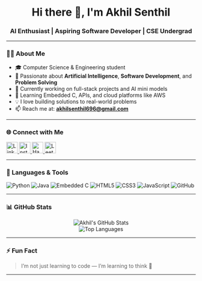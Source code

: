 <h1 align="center">Hi there 👋, I'm Akhil Senthil</h1>
<h3 align="center">AI Enthusiast | Aspiring Software Developer | CSE Undergrad</h3>

---

### 👨‍💻 About Me

- 🎓 Computer Science & Engineering student  
- 🧠 Passionate about **Artificial Intelligence**, **Software Development**, and **Problem Solving**
- 🔭 Currently working on full-stack projects and AI mini models  
- 🌱 Learning Embedded C, APIs, and cloud platforms like AWS  
- 💡 I love building solutions to real-world problems  
- 📫 Reach me at: **akhilsenthil696@gmail.com**

---

### 🌐 Connect with Me

<p align="left">
  <a href="https://www.linkedin.com/in/akhil-senthil-430b6a317" target="_blank">
    <img src="https://img.icons8.com/fluency/48/linkedin.png" alt="LinkedIn" height="30"/>
  </a>
  <a href="https://instagram.com/_akxil_s_" target="_blank">
    <img src="https://img.icons8.com/fluency/48/instagram-new.png" alt="Instagram" height="30"/>
  </a>
  <a href="https://www.hackerrank.com/akhilsenthil696" target="_blank">
    <img src="https://img.icons8.com/fluency/48/hackerrank.png" alt="HackerRank" height="30"/>
  </a>
  <a href="https://leetcode.com/AKHIL_S_696" target="_blank">
    <img src="https://img.icons8.com/external-tal-revivo-color-tal-revivo/48/external-level-up-your-coding-skills-and-quickly-land-a-job-logo-color-tal-revivo.png" alt="LeetCode" height="30"/>
  </a>
</p>

---

### 🧰 Languages & Tools

<p align="left">
  <img src="https://img.icons8.com/color/48/python--v1.png" alt="Python"/>
  <img src="https://img.icons8.com/color/48/java-coffee-cup-logo--v1.png" alt="Java"/>
  <img src="https://img.icons8.com/color/48/c-programming.png" alt="Embedded C"/>
  <img src="https://img.icons8.com/color/48/html-5--v1.png" alt="HTML5"/>
  <img src="https://img.icons8.com/color/48/css3.png" alt="CSS3"/>
  <img src="https://img.icons8.com/color/48/javascript--v1.png" alt="JavaScript"/>
  <img src="https://img.icons8.com/color/48/github.png" alt="GitHub"/>
</p>

---

### 📊 GitHub Stats

<p align="center">
  <img src="https://github-readme-stats.vercel.app/api?username=Akhils696&show_icons=true&theme=tokyonight&hide_title=false" alt="Akhil's GitHub Stats" />
  <br/>
  <img src="https://github-readme-stats.vercel.app/api/top-langs/?username=Akhils696&layout=compact&theme=tokyonight" alt="Top Languages"/>
</p>

---

### ⚡ Fun Fact
> I’m not just learning to code — I’m learning to think 💭

---

